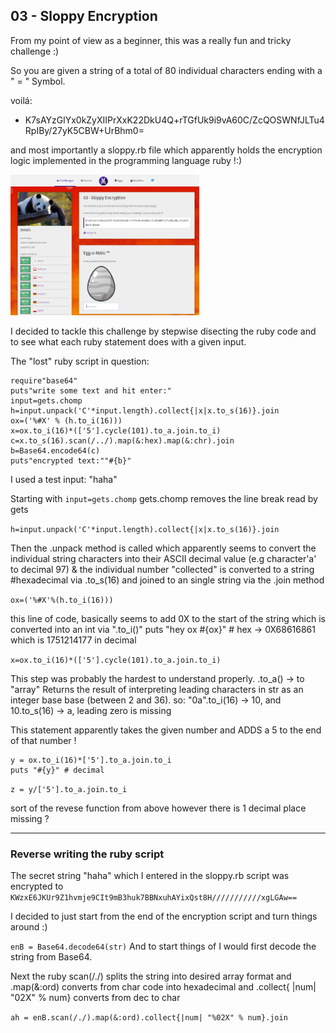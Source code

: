 

## 03 - Sloppy Encryption

From my point of view as a beginner,
this was a really fun and tricky challenge :)

So you are given a string of a total of 80 individual 
characters ending with a " = " Symbol.

voilá: 
* K7sAYzGlYx0kZyXIIPrXxK22DkU4Q+rTGfUk9i9vA60C/ZcQOSWNfJLTu4RpIBy/27yK5CBW+UrBhm0=

and most importantly a sloppy.rb file which apparently holds the encryption logic implemented in
the programming language ruby !:)

<img src="solved.png" alt="PAINTU tool menu" width="60%" height="60%">

I decided to tackle this challenge by stepwise disecting the ruby code and to see what each 
ruby statement does with a given input.

The "lost" ruby script in question:
```
require"base64"
puts"write some text and hit enter:"
input=gets.chomp
h=input.unpack('C'*input.length).collect{|x|x.to_s(16)}.join
ox=('%#X' % (h.to_i(16)))
x=ox.to_i(16)*(['5'].cycle(101).to_a.join.to_i)
c=x.to_s(16).scan(/../).map(&:hex).map(&:chr).join
b=Base64.encode64(c)
puts"encrypted text:""#{b}"
```

I used a test input: "haha"

Starting with `input=gets.chomp` gets.chomp removes the line break read by gets

`h=input.unpack('C'*input.length).collect{|x|x.to_s(16)}.join`

Then the .unpack method is called which apparently seems to convert the individual
string characters into their ASCII decimal value (e.g character'a' to decimal 97)
& the individual number "collected" is converted to a string
#hexadecimal via .to_s(16) and joined to an single string via the .join method

`ox=('%#X'%(h.to_i(16)))`

this line of code, basically seems to add 0X to the start of the string which
is converted into an int via ".to_i()"
puts "hey ox #{ox}" # hex -> 0X68616861 which is 1751214177 in decimal

`x=ox.to_i(16)*(['5'].cycle(101).to_a.join.to_i)`

This step was probably the hardest to understand properly.
.to_a() -> to "array"
Returns the result of interpreting leading characters
in str as an integer base base (between 2 and 36).
so: "0a".to_i(16) -> 10, and 10.to_s(16) -> a, leading zero is missing

This statement apparently
takes the given number and ADDS a 5 to the end of that number !

```
y = ox.to_i(16)*['5'].to_a.join.to_i
puts "#{y}" # decimal
```

`z = y/['5'].to_a.join.to_i`

sort of the revese function from above
however there is 1 decimal place missing ?

---------------------------------------------------

### Reverse writing the ruby script

The secret string "haha" which I entered in the sloppy.rb script
was encrypted to 
`KWzxE6JKUr9Z1hvmje9CIt9mB3huk7BBNxuhAYixQst8H///////////xgLGAw==`

I decided to just start from the end of the encryption script and turn 
things around :)

`enB = Base64.decode64(str)`
And to start things of I would first decode the string from Base64.

Next the ruby scan(/./) splits the string into desired array format
and .map(&:ord) converts from char code into hexadecimal and
.collect{ |num| "02X" % num} converts from dec to char

`ah = enB.scan(/./).map(&:ord).collect{|num| "%02X" % num}.join`
